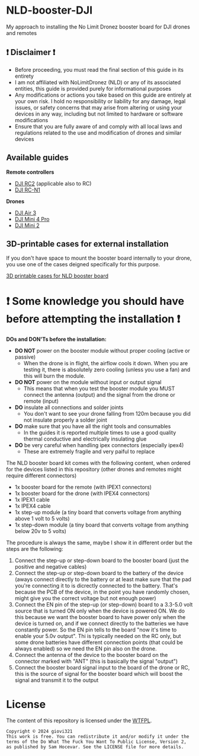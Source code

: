 # NLD-booster-DJI
My approach to installing the No Limit Dronez booster board for DJI drones and remotes


## ❗ Disclaimer ❗
- Before proceeding, you must read the final section of this guide in its entirety
- I am not affiliated with NoLimitDronez (NLD) or any of its associated entities, this guide is provided purely for informational purposes
- Any modifications or actions you take based on this guide are entirely at your own risk. I hold no responsibility or liability for any damage, legal issues, or safety concerns that may arise from altering or using your devices in any way, including but not limited to hardware or software modifications
- Ensure that you are fully aware of and comply with all local laws and regulations related to the use and modification of drones and similar devices

## Available guides

**Remote controllers**
- [DJI RC2](https://github.com/giovi321/NLD-booster-DJI/blob/main/RC2_and_RC.md) (applicable also to RC)
- [DJI RC-N1](https://github.com/giovi321/NLD-booster-DJI/blob/main/RC-N1.md)


**Drones**
- [DJI Air 3](https://github.com/giovi321/NLD-booster-DJI/blob/main/Air_3.md)
- [DJI Mini 4 Pro](https://github.com/giovi321/NLD-booster-DJI/blob/main/Mini_4_Pro.md)
- [DJI Mini 2](https://github.com/giovi321/NLD-booster-DJI/blob/main/Mini_2.md)

## 3D-printable cases for external installation
If you don't have space to mount the booster board internally to your drone, you use one of the cases deigned specifically for this purpose.

[3D printable cases for NLD booster board](https://github.com/giovi321/NLD-booster-DJI/tree/main/Cases%203D)

# ❗ Some knowledge you should have before attempting the installation ❗

**DOs and DON'Ts before the installation:**
- **DO NOT** power on the booster module without proper cooling (active or passive)
  - When the drone is in flight, the airflow cools it down. When you are testing it, there is absolutely zero cooling (unless you use a fan) and this will burn the module.
- **DO NOT** power on the module without input or output signal
  - This means that when you test the booster module you MUST connect the antenna (output) and the signal from the drone or remote (input)
- **DO** insulate all connections and solder joints
  - You don't want to see your drone falling from 120m because you did not insulate properly a solder joint
- **DO** make sure that you have all the right tools and consumables
  - In the guides it is reported multiple times to use a good quality thermal conductive and electrically insulating glue
- **DO** be very careful when handling ipex connectors (especially ipex4)
  - These are extremely fragile and very paiful to replace

The NLD booster board kit comes with the following content, when ordered for the devices listed in this repository (other drones and remotes might require different connectors)
- 1x booster board for the remote (with IPEX1 connectors)
- 1x booster board for the drone (with IPEX4 connectors)
- 1x IPEX1 cable
- 1x IPEX4 cable
- 1x step-up module (a tiny board that converts voltage from anything above 1 volt to 5 volts)
- 1x step-down module (a tiny board that converts voltage from anything below 20v to 5 volts)

The procedure is always the same, maybe I show it in different order but the steps are the following:
1) Connect the step-up or step-down board to the booster board (just the positive and negative cables)
2) Connect the step-up or step-down board to the battery of the device (aways connect directly to the battery or at least make sure that the pad you're connecting it to is dicrectly connected to the battery. That's because the PCB of the device, in the point you have randomly chosen, might give you the correct voltage but not enough power)
3) Connect the EN pin of the step-up (or step-down) board to a 3.3-5.0 volt source that is turned ON only when the device is powered ON. We do this because we want the booster board to have power only when the device is turned on, and if we connect directly to the batteries we have constantly power. So the EN pin tells to the board "now it's time to enable your 5.0v output". Thi is typically needed on the RC only, but some drone batteries have different connection points (that could be always enabled) so we need the EN pin also on the drone.
4) Connect the antenna of the device to the booster board on the connector marked with "ANT" (this is basically the signal "output")
5) Connect the booster board signal input to the board of the drone or RC, this is the source of signal for the booster board which will boost the signal and transmit it to the output

# License
The content of this repository is licensed under the [WTFPL](http://www.wtfpl.net/).

```
Copyright © 2024 giovi321
This work is free. You can redistribute it and/or modify it under the
terms of the Do What The Fuck You Want To Public License, Version 2,
as published by Sam Hocevar. See the LICENSE file for more details.
```
